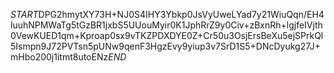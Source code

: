 $START$DPG2hmytXY73H+NJ0S4IHY3Ybkp0JsVyUweLYad7y21WiuQqn/EH4luuhNPMWaTg5tGzBR1jxbS5UUouMyir0K1JphRrZ9y0Civ+zBxnRh+lgjfeIVjth0VewKUED1qm+Kproap0sx9vTKZPDXDYE0Z+Cr50u3OsjErsBeXu5ejSPrkQl5Ismpn9J72PVTsn5pUNw9qenF3HgzEvy9yiup3v7SrD1S5+DNcDyukg27J+mHbo200j1itmt8utoENz$END$